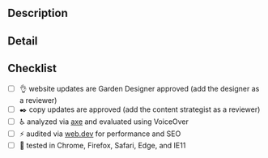 <!-- structure the Title above as the first line of a
  https://conventionalcommits.org/ message. example: "chore:
  add a new 'thing' component page". -->

## Description

<!-- a summary of the changes introduced by this PR. this description
     may populate the commit body if the PR is merged. -->

## Detail

<!-- supporting details; screen shot, code, etc. -->

<!-- closes GITHUB_ISSUE -->

## Checklist

- [ ] :ok_hand: website updates are Garden Designer approved (add the designer as a reviewer)
- [ ] :black_nib: copy updates are approved (add the content strategist as a reviewer)
- [ ] :wheelchair: analyzed via [axe](https://www.deque.com/axe/) and evaluated using VoiceOver
- [ ] :zap: audited via [web.dev](https://web.dev/measure/) for performance and SEO
- [ ] :memo: tested in Chrome, Firefox, Safari, Edge, and IE11
